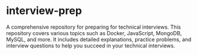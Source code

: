 # interview-prep
A comprehensive repository for preparing for technical interviews. This repository covers various topics such as Docker, JavaScript, MongoDB, MySQL, and more. It includes detailed explanations, practice problems, and interview questions to help you succeed in your technical interviews.
